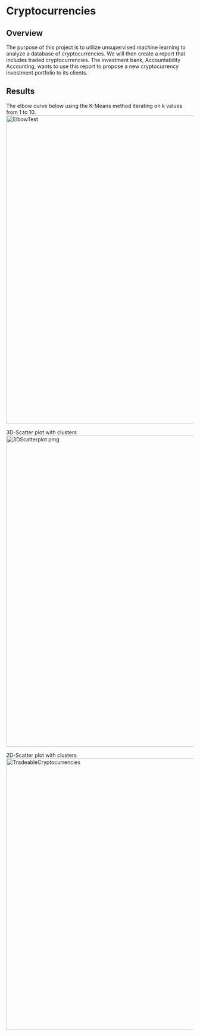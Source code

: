 # Cryptocurrencies

## Overview
The purpose of this project is to utilize unsupervised machine learning to analyze a database of cryptocurrencies. We will then create a report that includes traded cryptocurrencies. The investment bank, Accountability Accounting, wants to use this report to propose a new cryptocurrency investment portfolio to its clients.

## Results

The elbow curve below using the K-Means method iterating on k values from 1 to 10. <br>
<img width="828" alt="ElbowTest" src="https://user-images.githubusercontent.com/100978922/180571796-b01253e7-e59b-441d-9c67-1a54206150ec.png">

3D-Scatter plot with clusters <br>
<img width="835" alt="3DScatterplot pmg" src="https://user-images.githubusercontent.com/100978922/180571855-c2b088a4-59f8-421a-b423-51018a70be87.png">

2D-Scatter plot with clusters <br>
<img width="728" alt="TradeableCryptocurrencies" src="https://user-images.githubusercontent.com/100978922/180571923-ca8a14de-fa9c-4637-84a0-b989940da90a.png">

